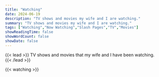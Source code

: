 ```yaml
---
title: "Watching"
date: 2024-06-19
description: "TV shows and movies my wife and I are watching."
summary: "TV shows and movies my wife and I are watching."
tags: ["Watching","Now Watching","Slash Pages","TV","Movies"]
showReadingTime: false
showWordCount: false
showDate: false
---
```

{{< lead >}}
TV shows and movies that my wife and I have been watching.
{{< /lead >}}

{{< watching >}}
